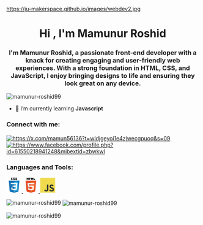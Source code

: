 https://ju-makerspace.github.io/images/webdev2.jpg
<h1 align="center">Hi , I'm Mamunur Roshid</h1>
<h3 align="center">I'm Mamunur Roshid, a passionate front-end developer with a knack for creating engaging and user-friendly web experiences. With a strong foundation in HTML, CSS, and JavaScript, I enjoy bringing designs to life and ensuring they look great on any device.</h3>

<p align="left"> <img src="https://komarev.com/ghpvc/?username=mamunur-roshid99&label=Profile%20views&color=0e75b6&style=flat" alt="mamunur-roshid99" /> </p>

- 🌱 I’m currently learning **Javascript**

<h3 align="left">Connect with me:</h3>
<p align="left">
<a href="https://twitter.com/https://x.com/mamun56136?t=wldjgeyoi1e4zjwecgpuoq&s=09" target="blank"><img align="center" src="https://raw.githubusercontent.com/rahuldkjain/github-profile-readme-generator/master/src/images/icons/Social/twitter.svg" alt="https://x.com/mamun56136?t=wldjgeyoi1e4zjwecgpuoq&s=09" height="30" width="40" /></a>
<a href="https://fb.com/https://www.facebook.com/profile.php?id=61550218941248&mibextid=zbwkwl" target="blank"><img align="center" src="https://raw.githubusercontent.com/rahuldkjain/github-profile-readme-generator/master/src/images/icons/Social/facebook.svg" alt="https://www.facebook.com/profile.php?id=61550218941248&mibextid=zbwkwl" height="30" width="40" /></a>
</p>

<h3 align="left">Languages and Tools:</h3>
<p align="left"> <a href="https://www.w3schools.com/css/" target="_blank" rel="noreferrer"> <img src="https://raw.githubusercontent.com/devicons/devicon/master/icons/css3/css3-original-wordmark.svg" alt="css3" width="40" height="40"/> </a> <a href="https://www.w3.org/html/" target="_blank" rel="noreferrer"> <img src="https://raw.githubusercontent.com/devicons/devicon/master/icons/html5/html5-original-wordmark.svg" alt="html5" width="40" height="40"/> </a> <a href="https://developer.mozilla.org/en-US/docs/Web/JavaScript" target="_blank" rel="noreferrer"> <img src="https://raw.githubusercontent.com/devicons/devicon/master/icons/javascript/javascript-original.svg" alt="javascript" width="40" height="40"/> </a> </p>

<p><img align="left" src="https://github-readme-stats.vercel.app/api/top-langs?username=mamunur-roshid99&show_icons=true&locale=en&layout=compact" alt="mamunur-roshid99" /></p>

<p>&nbsp;<img align="center" src="https://github-readme-stats.vercel.app/api?username=mamunur-roshid99&show_icons=true&locale=en" alt="mamunur-roshid99" /></p>

<p><img align="center" src="https://github-readme-streak-stats.herokuapp.com/?user=mamunur-roshid99&" alt="mamunur-roshid99" /></p>
